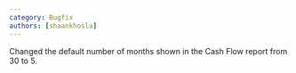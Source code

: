 ```yaml
---
category: Bugfix
authors: [shaankhosla]
---
```


Changed the default number of months shown in the Cash Flow report from 30 to 5.
